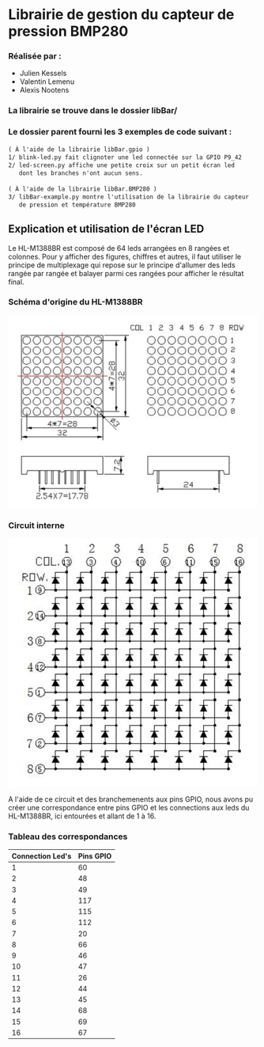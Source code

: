 # Librairie de gestion du capteur de pression BMP280

### Réalisée par :
 - Julien Kessels
 - Valentin Lemenu
 - Alexis Nootens

### La librairie se trouve dans le dossier libBar/
### Le dossier parent fourni les 3 exemples de code suivant :

	( À l'aide de la librairie libBar.gpio )
	1/ blink-led.py fait clignoter une led connectée sur la GPIO P9_42
	2/ led-screen.py affiche une petite croix sur un petit écran led
	   dont les branches n'ont aucun sens.

	( À l'aide de la librairie libBar.BMP280 )
	3/ libBar-example.py montre l'utilisation de la librairie du capteur
	   de pression et température BMP280


## Explication et utilisation de l'écran LED

  Le HL-M1388BR est composé de 64 leds arrangées en 8 rangées et colonnes.
  Pour y afficher des figures, chiffres et autres, il faut utiliser le principe
  de multiplexage qui repose sur le principe d'allumer des leds rangée par rangée
  et balayer parmi ces rangées pour afficher le résultat final.

### Schéma d'origine du HL-M1388BR

  ![alt tag](https://github.com/julienkessels/libBar/blob/master/doc/res/schema.png)

### Circuit interne
  ![alt tag](https://github.com/julienkessels/libBar/blob/master/doc/res/circuit.png)

  A l'aide de ce circuit et des branchemenents aux pins GPIO, nous avons pu
  créer une correspondance entre pins GPIO et les connections aux leds du HL-M1388BR,
  ici entourées et allant de 1 à 16.

### Tableau des correspondances

| Connection Led's  |     Pins GPIO    |
|------------------ | -----------------|
|         1         |        60        |
|         2         |        48        |
|         3         |        49        |
|         4         |        117       |
|         5         |        115       |
|         6         |        112       |
|         7         |        20        |
|         8         |        66        |
|         9         |        46        |
|         10        |        47        |
|         11        |        26        |
|         12        |        44        |
|         13        |        45        |
|         14        |        68        |
|         15        |        69        |
|         16        |        67        |
